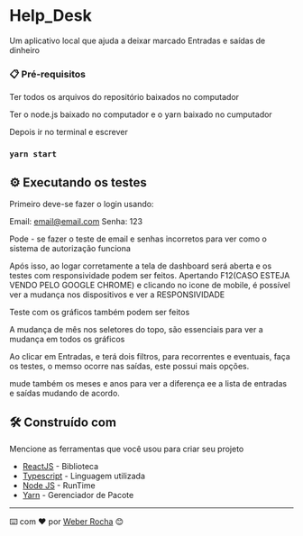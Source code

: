 # Help_Desk

Um aplicativo local que ajuda a deixar marcado Entradas e saídas de dinheiro

### 📋 Pré-requisitos

Ter todos os arquivos do repositório baixados no computador

Ter o node.js baixado no computador e o yarn baixado no cumputador

Depois ir no terminal e escrever 

### `yarn start`


## ⚙️ Executando os testes

Primeiro deve-se fazer o login usando:

Email: email@email.com
Senha: 123

Pode - se fazer o teste de email e senhas incorretos para ver como o sistema de autorização funciona

Após isso, ao logar corretamente a tela de dashboard será aberta e os testes com responsividade podem ser feitos. Apertando F12(CASO ESTEJA VENDO PELO GOOGLE CHROME) e clicando no icone de mobile, é possível ver a mudança nos dispositivos e ver a RESPONSIVIDADE

Teste com os gráficos também podem ser feitos

A mudança de mês nos seletores do topo, são essenciais para ver a mudança em todos os gráficos

Ao clicar em Entradas, e terá dois filtros, para recorrentes e eventuais, faça os testes, o memso ocorre nas saídas, este possui mais opções.

mude também os meses e anos para ver a diferença ee a lista de entradas e saídas mudando de acordo.


## 🛠️ Construído com

Mencione as ferramentas que você usou para criar seu projeto


* [ReactJS](https://github.com/facebook/create-react-app) - Biblioteca
* [Typescript](https://www.typescriptlang.org/docs/) - Linguagem utilizada
* [Node JS](https://nodejs.org/en/) - RunTime
* [Yarn](https://yarnpkg.com/) - Gerenciador de Pacote

---
⌨️ com ❤️ por [Weber Rocha](https://weberrocha.com) 😊
